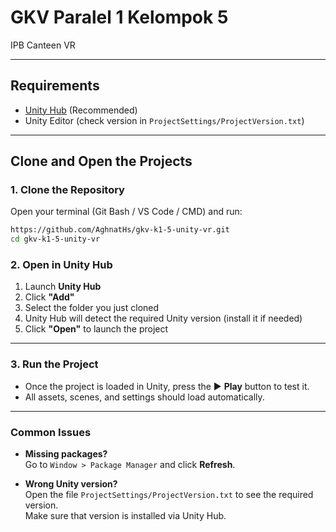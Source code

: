 # GKV Paralel 1 Kelompok 5

IPB Canteen VR

---

## Requirements

- [Unity Hub](https://unity.com/download) (Recommended)
- Unity Editor (check version in `ProjectSettings/ProjectVersion.txt`)

---

## Clone and Open the Projects

### 1. Clone the Repository

Open your terminal (Git Bash / VS Code / CMD) and run:

```bash
https://github.com/AghnatHs/gkv-k1-5-unity-vr.git
cd gkv-k1-5-unity-vr
```

### 2. Open in Unity Hub

1. Launch **Unity Hub**
2. Click **"Add"**
3. Select the folder you just cloned
4. Unity Hub will detect the required Unity version (install it if needed)
5. Click **"Open"** to launch the project

---

### 3. Run the Project

- Once the project is loaded in Unity, press the ▶️ **Play** button to test it.
- All assets, scenes, and settings should load automatically.

---

### Common Issues

- **Missing packages?**  
  Go to `Window > Package Manager` and click **Refresh**.

- **Wrong Unity version?**  
  Open the file `ProjectSettings/ProjectVersion.txt` to see the required version.  
  Make sure that version is installed via Unity Hub.
